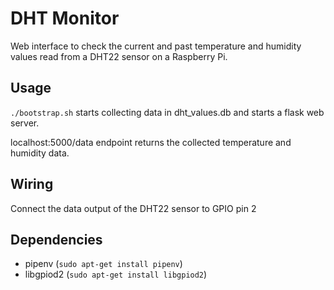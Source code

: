 # DHT Monitor
Web interface to check the current and past temperature and humidity values read from a DHT22 sensor on a Raspberry Pi.

## Usage
`./bootstrap.sh` starts collecting data in dht_values.db and starts a flask web server. 

localhost:5000/data endpoint returns the collected temperature and humidity data.

## Wiring
Connect the data output of the DHT22 sensor to GPIO pin 2

## Dependencies
* pipenv (`sudo apt-get install pipenv`)
* libgpiod2 (`sudo apt-get install libgpiod2`)
